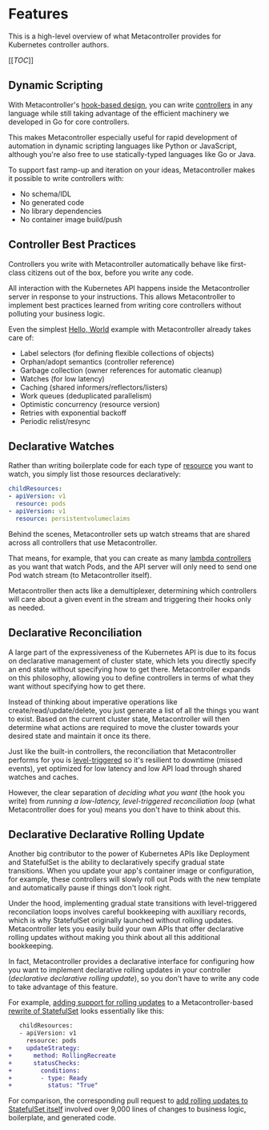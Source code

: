 # Features

This is a high-level overview of what Metacontroller provides
for Kubernetes controller authors.

[[_TOC_]]

## Dynamic Scripting

With Metacontroller's [hook-based design][], you can write [controllers][]
in any language while still taking advantage of the efficient machinery we
developed in Go for core controllers.

This makes Metacontroller especially useful for rapid development
of automation in dynamic scripting languages like Python or JavaScript,
although you're also free to use statically-typed languages like Go or Java.

To support fast ramp-up and iteration on your ideas,
Metacontroller makes it possible to write controllers with:

* No schema/IDL
* No generated code
* No library dependencies
* No container image build/push

[hook-based design]: ./concepts.md#lambda-controller
[controllers]: ./concepts.md#controller

## Controller Best Practices

Controllers you write with Metacontroller automatically behave like
first-class citizens out of the box, before you write any code.

All interaction with the Kubernetes API happens inside the Metacontroller
server in response to your instructions.
This allows Metacontroller to implement best practices learned from writing
core controllers without polluting your business logic.

Even the simplest [Hello, World][] example with Metacontroller
already takes care of:

* Label selectors (for defining flexible collections of objects)
* Orphan/adopt semantics (controller reference)
* Garbage collection (owner references for automatic cleanup)
* Watches (for low latency)
* Caching (shared informers/reflectors/listers)
* Work queues (deduplicated parallelism)
* Optimistic concurrency (resource version)
* Retries with exponential backoff
* Periodic relist/resync

[Hello, World]: ./guide/create.md

## Declarative Watches

Rather than writing boilerplate code for each type of [resource][]
you want to watch, you simply list those resources declaratively:

```yaml
childResources:
- apiVersion: v1
  resource: pods
- apiVersion: v1
  resource: persistentvolumeclaims
```

Behind the scenes, Metacontroller sets up watch streams that are shared across
all controllers that use Metacontroller.

That means, for example, that you can create as many [lambda controllers][]
as you want that watch Pods, and the API server will only need to send one Pod
watch stream (to Metacontroller itself).

Metacontroller then acts like a demultiplexer, determining which controllers will
care about a given event in the stream and triggering their hooks only as needed.

[resource]: ./concepts.md#resource
[lambda controllers]: ./concepts.md#lambda-controller

## Declarative Reconciliation

A large part of the expressiveness of the Kubernetes API is due to its focus on
declarative management of cluster state, which lets you directly specify an
end state without specifying how to get there.
Metacontroller expands on this philosophy, allowing you to define controllers
in terms of what they want without specifying how to get there.

Instead of thinking about imperative operations like create/read/update/delete,
you just generate a list of all the things you want to exist.
Based on the current cluster state, Metacontroller will then determine what
actions are required to move the cluster towards your desired state and
maintain it once its there.

Just like the built-in controllers, the reconciliation that Metacontroller
performs for you is [level-triggered][] so it's resilient to downtime
(missed events), yet optimized for low latency and low API load through shared
watches and caches.

However, the clear separation of *deciding what you want* (the hook you write)
from *running a low-latency, level-triggered reconciliation loop*
(what Metacontroller does for you) means you don't have to think about this.

[level-triggered]: https://hackernoon.com/level-triggering-and-reconciliation-in-kubernetes-1f17fe30333d

## Declarative Declarative Rolling Update

Another big contributor to the power of Kubernetes APIs like Deployment and
StatefulSet is the ability to declaratively specify gradual state transitions.
When you update your app's container image or configuration, for example, these
controllers will slowly roll out Pods with the new template and automatically
pause if things don't look right.

Under the hood, implementing gradual state transitions with level-triggered
reconcilation loops involves careful bookkeeping with auxilliary records,
which is why StatefulSet originally launched without rolling updates.
Metacontroller lets you easily build your own APIs that offer declarative
rolling updates without making you think about all this additional bookkeeping.

In fact, Metacontroller provides a declarative interface for configuring how
you want to implement declarative rolling updates in your controller
(*declarative declarative rolling update*),
so you don't have to write any code to take advantage of this feature.

For example, [adding support for rolling updates][catset update]
to a Metacontroller-based [rewrite of StatefulSet][catset]
looks essentially like this:

```diff
   childResources:
   - apiVersion: v1
     resource: pods
+    updateStrategy:
+      method: RollingRecreate
+      statusChecks:
+        conditions:
+        - type: Ready
+          status: "True"
```

For comparison, the corresponding pull request to
[add rolling updates to StatefulSet itself][statefulset update] involved
over 9,000 lines of changes to business logic, boilerplate, and generated code.

[catset]: ./examples.md#catset-javascript
[catset update]: https://www.github.com/GoogleCloudPlatform/metacontroller/pull/22/files
[statefulset update]: https://github.com/kubernetes/kubernetes/pull/46669
